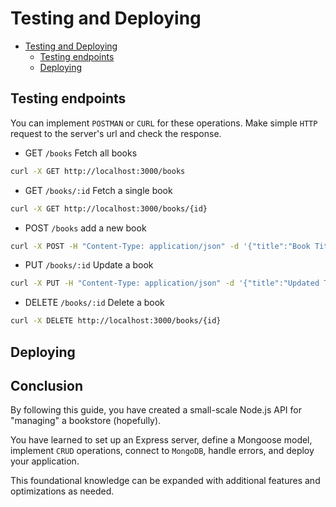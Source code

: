 # Testing and Deploying

<!--toc:start-->

- [Testing and Deploying](#testing-and-deploying)
  - [Testing endpoints](#testing-endpoints)
  - [Deploying](#deploying)

<!--toc:end-->

## Testing endpoints

You can implement `POSTMAN` or `CURL` for these operations.
Make simple `HTTP` request to the server's url and check the response.

- GET `/books` Fetch all books

```sh
curl -X GET http://localhost:3000/books
```

- GET `/books/:id` Fetch a single book

```sh
curl -X GET http://localhost:3000/books/{id}
```

- POST `/books` add a new book

```sh
curl -X POST -H "Content-Type: application/json" -d '{"title":"Book Title","author":"Author Name","isbn":"1234567890","publishedDate":"2024-01-01","price":19.99}' http://localhost:3000/books
```

- PUT `/books/:id` Update a book

```sh
curl -X PUT -H "Content-Type: application/json" -d '{"title":"Updated Title"}' http://localhost:3000/books/{id}
```

- DELETE `/books/:id` Delete a book

```sh
curl -X DELETE http://localhost:3000/books/{id}
```

## Deploying

## Conclusion

By following this guide,
you have created a small-scale Node.js API for "managing" a bookstore (hopefully).

You have learned to set up an Express server, define a Mongoose model,
implement `CRUD` operations, connect to `MongoDB`, handle errors,
and deploy your application.

This foundational knowledge can be expanded with additional features and optimizations as needed.

